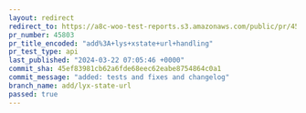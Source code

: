 ```yaml
---
layout: redirect
redirect_to: https://a8c-woo-test-reports.s3.amazonaws.com/public/pr/45803/api/index.html
pr_number: 45803
pr_title_encoded: "add%3A+lys+xstate+url+handling"
pr_test_type: api
last_published: "2024-03-22 07:05:46 +0000"
commit_sha: 45ef83981cb62a6fde68eec62eabe8754864c0a1
commit_message: "added: tests and fixes and changelog"
branch_name: add/lyx-state-url
passed: true
---
```

